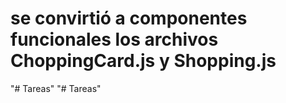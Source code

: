 ﻿# se convirtió a componentes funcionales los archivos ChoppingCard.js y Shopping.js 
"# Tareas" 
"# Tareas" 
